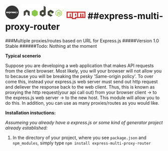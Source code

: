 ![alt text](https://raw.githubusercontent.com/dman777/icons/master/express.jpg)        ![alt text](https://raw.githubusercontent.com/dman777/icons/master/node.jpg)        ![alt text](https://raw.githubusercontent.com/dman777/icons/master/npm.jpg)
##express-multi-proxy-router
=====================

###Multiple proxies/routes based on URL for Express.js
#####Version 1.0 Stable
######Todo: Nothing at the moment

**Typical scenerio**

Suppose you are developing a web application that makes API requests from the client browser. Most likely, you will your browser will not allow you to because you will be breaking the pesky 'Same-origin policy'. To over come this, instead your express.js web server must send out http request and deliever the response back to the web client. Thus, this is known as proxying the http request(your api call out) from your browser client -> to the express.js web server -> to the new host. This module will allow you to do this. In addition, you can use as many proxies/routes as you would like.

**Installation instuctions:**

*Assumeing you already have a express.js or some kind of generator project already established:*

1. In the directory of your project, where you see `package.json` and `npm_modules`,
   simply type `npm install express-multi-proxy-router`
